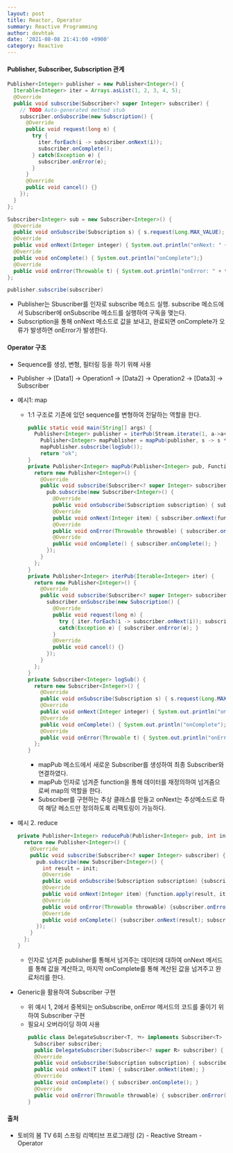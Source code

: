 ```yaml
---
layout: post
title: Reactor, Operator
summary: Reactive Programming
author: devhtak
date: '2021-08-08 21:41:00 +0900'
category: Reactive
---
```


#### Publisher, Subscriber, Subscription 관계

```java
Publisher<Integer> publisher = new Publisher<Integer>() {
  Iterable<Integer> iter = Arrays.asList(1, 2, 3, 4, 5);
  @Override
  public void subscribe(Subscriber<? super Integer> subscriber) {
    // TODO Auto-generated method stub
    subscriber.onSubscribe(new Subscription() {
      @Override
      public void request(long n) {
        try {
          iter.forEach(i -> subscriber.onNext(i));
          subscriber.onComplete();
        } catch(Exception e) {
          subscriber.onError(e);
        }
      }
      @Override
      public void cancel() {}
    });
  }
};

Subscriber<Integer> sub = new Subscriber<Integer>() {
  @Override
  public void onSubscribe(Subscription s) { s.request(Long.MAX_VALUE); }
  @Override
  public void onNext(Integer integer) { System.out.println("onNext: " + integer); }
  @Override
  public void onComplete() { System.out.println("onComplete");}
  @Override
  public void onError(Throwable t) { System.out.println("onError: " + t.getMessage()); }
};

publisher.subscribe(subscriber)
```

-  Publisher는 Sbuscriber를 인자로 subscribe 메소드 실행. subscribe 메소드에서 Subscriber에 onSubscribe 메소드를 실행하여 구독을 맺는다.
-  Subscription을 통해 onNext 메소드로 값을 보내고, 완료되면 onComplete가 오류가 발생하면 onError가 발생한다.


#### Operator 구조

- Sequence를 생성, 변형, 필터링 등을 하기 위해 사용
- Publisher -> \[Data1] -> Operation1 -> \[Data2] -> Operation2 -> \[Data3] -> Subscriber

- 예시1: map
  - 1:1 구조로 기존에 있던 sequence를 변형하여 전달하는 역할을 한다.
    ```java
    public static void main(String[] args) {
      Publisher<Integer> publisher = iterPub(Stream.iterate(1, a->a+1).limit(10).collect(Collectors.toList()));
	    Publisher<Integer> mapPublisher = mapPub(publisher, s -> s * 10);
	    mapPublisher.subscribe(logSub());
	    return "ok";
    }	
    private Publisher<Integer> mapPub(Publisher<Integer> pub, Function<Integer, Integer> function) {
      return new Publisher<Integer>() {
        @Override
        public void subscribe(Subscriber<? super Integer> subscriber) {
          pub.subscribe(new Subscriber<Integer>() {
            @Override
            public void onSubscribe(Subscription subscription) { subscriber.onSubscribe(subscription); }
            @Override
            public void onNext(Integer item) { subscriber.onNext(function.apply(item)); }
            @Override
            public void onError(Throwable throwable) { subscriber.onError(throwable); }
            @Override
            public void onComplete() { subscriber.onComplete(); }
          });
        }
      };
    }
    private Publisher<Integer> iterPub(Iterable<Integer> iter) {
      return new Publisher<Integer>() {
        @Override
        public void subscribe(Subscriber<? super Integer> subscriber) {
          subscriber.onSubscribe(new Subscription() {
            @Override
            public void request(long n) {
              try { iter.forEach(i -> subscriber.onNext(i)); subscriber.onComplete();} 
              catch(Exception e) { subscriber.onError(e); }
            }
            @Override
            public void cancel() {}
          });
        }
      };
    }
    private Subscriber<Integer> logSub() {
      return new Subscriber<Integer>() {
        @Override
        public void onSubscribe(Subscription s) { s.request(Long.MAX_VALUE); }
        @Override
        public void onNext(Integer integer) { System.out.println("onNext: " + integer); }
        @Override
        public void onComplete() { System.out.println("onComplete");}
        @Override
        public void onError(Throwable t) { System.out.println("onError: " + t.getMessage()); }
      };
    }
    ```
    - mapPub 메소드에서 새로운 Subscriber를 생성하여 최종 Subscriber와 연결하였다.
    - mapPub 인자로 넘겨준 function을 통해 데이터를 재정의하여 넘겨줌으로써 map의 역할을 한다.
    - Subscriber를 구현하는 추상 클래스를 만들고 onNext는 추상메소드로 하여 해당 메소드만 정의하도록 리팩토링이 가능하다.

- 예시 2. reduce
  ```java
  private Publisher<Integer> reducePub(Publisher<Integer> pub, int init, BiFunction<Integer, Integer, Integer> function ){
    return new Publisher<Integer>() {
      @Override
      public void subscribe(Subscriber<? super Integer> subscriber) {
        pub.subscribe(new Subscriber<Integer>() {
          int result = init;
          @Override
          public void onSubscribe(Subscription subscription) {subscriber.onSubscribe(subscription);}
          @Override
          public void onNext(Integer item) {function.apply(result, item);}
          @Override
          public void onError(Throwable throwable) {subscriber.onError(throwable);}
          @Override
          public void onComplete() {subscriber.onNext(result); subscriber.onComplete();}
        });
      }
    };
  }
  ```
  - 인자로 넘겨준 publisher를 통해서 넘겨주는 데이터에 대하여 onNext 메서드를 통해 값을 계산하고, 마지막 onComplete를 통해 계산된 값을 넘겨주고 완료처리를 한다. 

- Generic을 활용하여 Subscriber 구현
  - 위 예시 1, 2에서 중복되는 onSubscribe, onError 메서드의 코드를 줄이기 위하여 Subscriber 구현
  - 필요시 오버라이딩 하여 사용
    ```java
    public class DelegateSubscriber<T, ㄲ> implements Subscriber<T> {
      Subscriber subscriber;
      public DelegateSubscriber(Subscriber<? super R> subscriber) { this.subscriber = subscriber; }
      @Override
      public void onSubscribe(Subscription subscription) { subscriber.onSubscribe(subscription); }
      public void onNext(T item) { subscriber.onNext(item); }
      @Override
      public void onComplete() { subscriber.onComplete(); }
      @Override
      public void onError(Throwable throwable) { subscriber.onError(throwable); }
    }
    ```
    
#### 출처

- 토비의 봄 TV 6회 스프링 리액티브 프로그래밍 (2) - Reactive Stream - Operator
